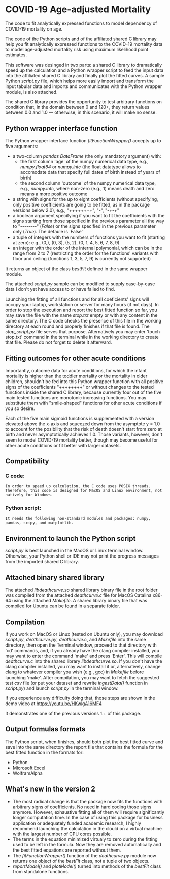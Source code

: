 # COVID-19 Age-adjusted Mortality

The code to fit analytically expressed functions to model dependency of COVID-19 mortality on age.

The code of the Python scripts and of the affiliated shared C library may help you fit analytically expressed functions to the COVID-19 mortality data to model age-adjusted mortality risk using maximum likelihood point estimates.

This software was desinged in two parts: a shared C library to dramatically speed up the calculation and a Python wrapper script to feed the input data into the affiliated shared C library and finally plot the fitted curves. A sample Python *script.py* file, which helps more easily import and transform the input tabular data and imports and communicates with the Python wrapper module, is also attached.

The shared C library provides the opportunity to test arbitrary functions on condition that, in the domain between 0 and 120+, they return values between 0.0 and 1.0 — otherwise, in this scenario, it will make no sense.

## Python wrapper interface function
The Python wrapper interface function *fitFunctionWrapper()* accepts up to five arguments:
- a two-column *pandas DataFrame* (the only mandatory argument) with:
  - the first column 'age' of the numpy numerical data type, e.g., *numpy.float64* or *numpy.intc* (the float datatype allows to accomodate data that specify full dates of birth instead of years of birth)
  - the second column 'outcome' of the numpy numerical data type, e.g., *numpy.intc*, where non-zero (e.g., 1) means death and zero means a more positive outcome
- a string with signs for the up to eight coefficients (without specifying, only positive coefficients are going to be fitted, as in the package versions below 2.0), e.g., "++++++++", "-", "-+-+"
- a boolean argument specifying if you want to fit the coefficients with the signs starting from those specified in the previous parameter all the way to "--------" (*False*) or the signs specified in the previous parameter only (*True*). The defaule is 'False'
- a tuple of integers with the numbers of functions you want to fit (starting at zero): e.g., (0,), (0, 3), (5, 2), (0, 1, 4, 5, 6, 7, 8, 9)
- an integer with the order of the internal polymonial, which can be in the range from 2 to 7 (restricting the order for the functions' variants with floor and ceiling (functions 1, 3, 5, 7, 9) is currently not supported)

It returns an object of the class *bestFit* defined in the same wrapper module.

The attached *script.py* sample can be modified to supply case-by-case data I don't yet have access to or have failed to find.

Launching the fitting of all functions and for all coeficients' signs will occupy your laptop, workstation or server for many hours (if not days). In order to stop the execution and report the best fitted function so far, you may save the file with the name *stop.txt* empty or with any content in the same directory. The C code checks the presence of this file in the working directory at each round and properly finishes if that file is found. The *stop_script.py* file serves that purpose. Alternatively you may enter 'touch stop.txt' command in the terminal while in the working directory to create that file. Please do not forget to delete it afterward.

## Fitting outcomes for other acute conditions
Importantly, outcome data for acute conditions, for which the infant mortality is higher than the toddler mortality or the mortality in older children, shouldn't be fed into this Python wrapper function with all positive signs of the coefficients "++++++++" or without changes to the tested functions inside the shared C library, because currently four out of the five main tested functions are monotonic increasing functions. You may substitute them with "smile-shaped" functions for other acute conditions if you so desire.

Each of the five main sigmoid functions is supplemented with a version elevated above the x-axis and squeezed down from the asymptote y = 1.0 to account for the posibility that the risk of death doesn't start from zero at birth and never asymptotically achieves 1.0. Those variants, however, don't seem to model COVID-19 mortality better, though may become useful for other acute conditions or fit better with larger datasets.

## Compatibility
### C code:
    In order to speed up calculation, the C code uses POSIX threads. Therefore, this code is designed for MacOS and Linux environment, not natively for Windows.
### Python script:
    It needs the following non-standard modules and packages: numpy, pandas, scipy, and matplotlib.

## Environment to launch the Python script
*script.py* is best launched in the MacOS or Linux terminal window. Otherwise, your Python shell or IDE may not print the progress messages from the imported shared C library.

## Attached binary shared library
The attached *libdeathcurve.so* shared library binary file in the root folder was compiled from the attached *deathcurve.c* file for MacOS Catalina x86-64 using the attached *Makefile*. A shared library binary file that was compiled for Ubuntu can be found in a separate folder.

## Compilation
If you work on MacOS or Linux (tested on Ubuntu only), you may download *script.py*, *deathcurve.py*, *deathcurve.c*, and *Makefile* into the same directory, then open the Terminal window, proceed to that directory with 'cd' commands, and, if you already have the clang compiler installed, you may want to enter the command 'make' and press 'Enter'. This will compile *deathcurve.c* into the shared library *libdeathcurve.so*. If you don't have the clang compiler installed, you may want to install it or, alternatively, change clang to whatever compiler you wish (e.g., gcc) in *Makefile* before launching 'make'. After compilation, you may want to fetch the suggested test *csv* file (or put your dataset and rewrite *ingestData()* function in *script.py*) and launch *script.py* in the terminal window.

If you experience any difficulty doing that, those steps are shown in the demo video at https://youtu.be/HKwlgA16MF4

It demonstrates one of the previous versions 1.+ of this package.

## Output formulas formats
The Python script, when finishes, should both plot the best fitted curve and save into the same directory the report file that contains the formula for the best fitted function in the formats for:
* Python
* Microsoft Excel
* WolframAlpha

## What's new in the version 2
- The most radical change is that the package now fits the functions with arbitrary signs of coefficients. No need in hard coding those signs anymore. However, exhaustive fitting all of them will require significantly longer computation time. In the case of using this package for business application or adequately funded academic research, I highly recommend launching the calculation in the clould on a virtual machine with the largest number of CPU cores possible.
- The terms in the equation minimized virtualy to zero during the fitting used to be left in the formula. Now they are removed automatically and the best fitted equations are reported without them.
- The *fitFunctionWrapper()* function of the *deathcurve.py* module now returns one object of the *bestFit* class, not a tuple of two objects.
- *reportModel()* and *plotModel()* turned into methods of the *bestFit* class from standalone functions.
